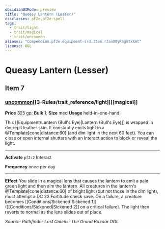 ```yaml
---
obsidianUIMode: preview
title: "Queasy Lantern (Lesser)"
cssclasses: pf2e,pf2e-spell
tags:
  - trait/light
  - trait/magical
  - trait/uncommon
aliases: "Compendium.pf2e.equipment-srd.Item.rJan8OyK6gmtxXmt"
license: OGL
---
```

# Queasy Lantern (Lesser)
## Item 7
### [uncommon](uncommon "Uncommon Rarity Trait")[[3-Rules/trait_reference/light]][[magical]]


**Price** 325 gp; 
**Bulk** 1; **Size** med
**Usage** held-in-one-hand

This [[Equipment/Lantern (Bull's Eye)|Lantern (Bull's Eye)]] is wrapped in decrepit leather skin. It constantly emits light in a @Template\[cone|distance:60\] (and dim light in the next 60 feet). You can close or open internal shutters with an Interact action to block or reveal the light.

* * *

**Activate** `pf2:2` Interact

**Frequency** once per day

* * *

**Effect** You slide in a magical lens that causes the lantern to emit a pale green light and then aim the lantern. All creatures in the lantern's @Template\[cone|distance:60\] of bright light (but not those in the dim light), must attempt a DC 23 Fortitude check save. On a failure, a creature becomes [[Conditions/Sickened|Sickened 1]] ([[Conditions/Sickened|Sickened 2]] on a critical failure). The light then reverts to normal as the lens slides out of place.

*Source: Pathfinder Lost Omens: The Grand Bazaar*
*OGL*